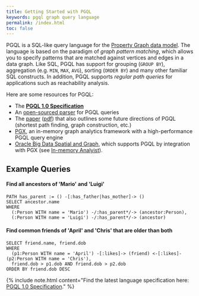 ```yaml
---
title: Getting Started with PGQL
keywords: pgql graph query language
permalink: /index.html
toc: false
---
```


PGQL is a SQL-like query language for the [Property Graph data model](https://github.com/tinkerpop/blueprints/wiki/Property-Graph-Model).
The language is based on the paradigm of _graph pattern matching_, which allows you to specify patterns that are matched against vertices and edges in a data graph.
Like SQL, PGQL has support for grouping (`GROUP BY`), aggregation (e.g. `MIN`, `MAX`, `AVG`), sorting (`ORDER BY`) and many other familiar SQL constructs.
In addition, PGQL supports _regular path queries_ for applications such as reachability analysis.

Here are some resources for PGQL:

 - The [**PGQL 1.0 Specification**](spec/1.0/)
 - An [open-sourced parser](https://github.com/oracle/pgql-lang) for PGQL queries
 - The [paper](http://dl.acm.org/citation.cfm?id=2960421) ([pdf](http://event.cwi.nl/grades/2016/07-VanRest.pdf)) that also outlines some future directions of PGQL
   (shortest path finding, graph construction, etc.)
 - [PGX](http://www.oracle.com/technetwork/oracle-labs/parallel-graph-analytics/overview/index.html), an in-memory graph analytics framework with a high-performance PGQL query engine
 - [Oracle Big Data Spatial and Graph](http://www.oracle.com/technetwork/database/database-technologies/bigdata-spatialandgraph/overview/index.html), which supports PGQL by integration with PGX 
   (see [In-memory Analyist](http://docs.oracle.com/bigdata/bda45/BDSPA/using-inmem-analytics.htm#BDSPA264)).

## Example Queries

#### Find all ancestors of 'Mario' and 'Luigi' 

```
PATH has_parent := () -[:has_father|has_mother]-> ()
SELECT ancestor.name
WHERE
  (:Person WITH name = 'Mario') -/:has_parent*/-> (ancestor:Person),
  (:Person WITH name = 'Luigi') -/:has_parent*/-> (ancestor)
```

#### Find common friends of 'April' and 'Chris' that are older than both 

```
SELECT friend.name, friend.dob
WHERE
  (p1:Person WITH name = 'April') -[:likes]-> (friend) <-[:likes]- (p2:Person WITH name = 'Chris'),
  friend.dob > p1.dob AND friend.dob > p2.dob
ORDER BY friend.dob DESC
```

{% include note.html content="Find the latest language specification here: [PGQL 1.0 Specification](spec/1.0/)." %}
